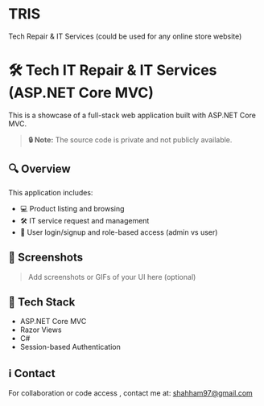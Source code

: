 # TRIS
Tech Repair &amp; IT Services (could be used for any online store website)
# 🛠️ Tech IT Repair & IT Services (ASP.NET Core MVC)

This is a showcase of a full-stack web application built with ASP.NET Core MVC.

> **🔒 Note:** The source code is private and not publicly available.

## 🔍 Overview

This application includes:
- 💻 Product listing and browsing
- 🛠️ IT service request and management
- 🔐 User login/signup and role-based access (admin vs user)

## 📸 Screenshots
> Add screenshots or GIFs of your UI here (optional)

## 🧠 Tech Stack
- ASP.NET Core MVC
- Razor Views
- C#
- Session-based Authentication

## ℹ️ Contact
For collaboration or code access , contact me at:
shahham97@gmail.com

